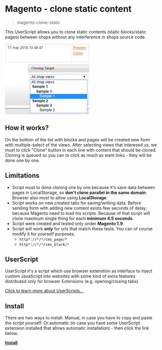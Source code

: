 # Magento - clone static content

> magento-clone-static

This UserScript allows you to clone static contents (static blocks/static pages) between shops without any interference in shops source code.

![Example](example.png)

## How it works?

On the bottom of the list with blocks and pages will be created new form with multiple-select of the views. After selecting views that interesed us, we must to click "Clone" button in each line with content that should be cloned. Cloning is queued so you can to click as much as want links - they will be done one by one.

## Limitations

* Script must to done cloning one by one because it's save data between pages in LocalStorage, so **don't clone parallel in the same domain**. Browser also must to allow using **LocalStorage**.
* Script works on new created tabs for saving/writing data. Before sending form with adding new content exists few seconds of delay, because Magento need to load his scripts. Because of that script will clone maximum single thing for each **minimum 4.5 seconds**.
* Script were created and tested only under **Magento 1.9**.
* Script will work **only** for urls that match these tests. You can of course modify it for yourself purposes.
  * `http*://*/*/cms_page/*`
  * `http*://*/*/cms_block/*`

## UserScript

UserScript it's a script which use browser extenstion as interface to inject custom JavaScript into websites with some kind of extra features distributed only for browser Extensions (e.g. opening/closing tabs).

[Click to learn more about UserScripts...](https://github.com/OpenUserJs/OpenUserJS.org/wiki/Userscript-beginners-HOWTO)

## Install

There are two ways to install. Manual, in case you have to copy and paste the script yourself. Or automatic (in case you have some UserScript extension installed that allows automatic installation) - then click the link below.

[**Install**](https://github.com/MrMaxie/magento-clone-static/raw/master/magento-clone-static.user.js)
